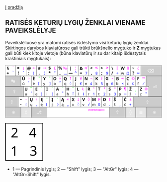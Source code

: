 [Į pradžią](../README.md)

RATISĖS KETURIŲ LYGIŲ ŽENKLAI VIENAME PAVEIKSLĖLYJE
---------------------------------------------------

Paveikslėliuose yra matomi ratisės išdėstymo visi keturių lygių ženklai. [Skirtingos darybos klaviatūrose](images/Physical_keyboard_layouts_comparison_ANSI_ISO_variants.png) gali trūkti brūkšnelio mygtuko ir __Z__ mygtukas gali būti kiek kitoje vietoje (būna klaviatūrų ir su dar kitaip išdėstytais kraštiniais mygtukais):

![Ratisės išdėstymas](images/kb_lt_ratise_viskas.svg)

![Išdėstymo lygiai](images/lygiai.svg)


- 1 — Pagrindinis lygis; 2 — "Shift" lygis; 3 — "AltGr" lygis; 4 — "AltGr+Shift" lygis.

